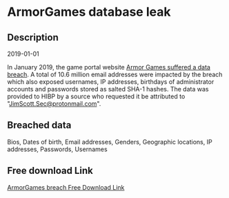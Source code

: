 # ArmorGames database leak

## Description

2019-01-01

In January 2019, the game portal website <a href="https://techraptor.net/content/armor-games-data-breach-january-2019" target="_blank" rel="noopener">Armor Games suffered a data breach</a>. A total of 10.6 million email addresses were impacted by the breach which also exposed usernames, IP addresses, birthdays of administrator accounts and passwords stored as salted SHA-1 hashes. The data was provided to HIBP by a source who requested it be attributed to &quot;JimScott.Sec@protonmail.com&quot;.

## Breached data

Bios, Dates of birth, Email addresses, Genders, Geographic locations, IP addresses, Passwords, Usernames

## Free download Link

[ArmorGames breach Free Download Link](https://tinyurl.com/2b2k277t)
